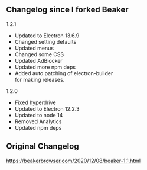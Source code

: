 ## Changelog since I forked Beaker

1.2.1
 - Updated to Electron 13.6.9
 - Changed setting defaults
 - Updated menus
 - Changed some CSS
 - Updated AdBlocker
 - Updated more npm deps
 - Added auto patching of electron-builder \
   for making releases.

1.2.0
 - Fixed hyperdrive
 - Updated to Electron 12.2.3
 - Updated to node 14
 - Removed Analytics
 - Updated npm deps

## Original Changelog
https://beakerbrowser.com/2020/12/08/beaker-1.1.html
